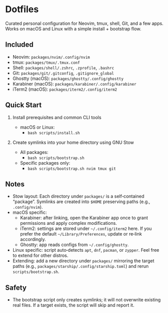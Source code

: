 Dotfiles
========

Curated personal configuration for Neovim, tmux, shell, Git, and a few apps. Works on macOS and Linux with a simple install + bootstrap flow.

Included
--------
- Neovim: `packages/nvim/.config/nvim`
- tmux: `packages/tmux/.tmux.conf`
- Shell: `packages/shell/.zshrc`, `.zprofile`, `.bashrc`
- Git: `packages/git/.gitconfig`, `.gitignore_global`
- Ghostty (macOS): `packages/ghostty/.config/ghostty`
- Karabiner (macOS): `packages/karabiner/.config/karabiner`
- iTerm2 (macOS): `packages/iterm2/.config/iterm2`

Quick Start
----------
1) Install prerequisites and common CLI tools

   - macOS or Linux:
     - `bash scripts/install.sh`

2) Create symlinks into your home directory using GNU Stow

   - All packages:
     - `bash scripts/bootstrap.sh`
   - Specific packages only:
     - `bash scripts/bootstrap.sh nvim tmux git`

Notes
-----
- Stow layout: Each directory under `packages/` is a self‑contained “package”. Symlinks are created into `$HOME` preserving paths (e.g., `.config/nvim`).
- macOS specific:
  - Karabiner: after linking, open the Karabiner app once to grant permissions and apply complex modifications.
  - iTerm2: settings are stored under `~/.config/iterm2` here. If you prefer the default `~/Library/Preferences`, update or re‑link accordingly.
  - Ghostty: app reads configs from `~/.config/ghostty`.
- Linux specific: script auto‑detects `apt`, `dnf`, `pacman`, or `zypper`. Feel free to extend for other distros.
- Extending: add a new directory under `packages/` mirroring the target paths (e.g., `packages/starship/.config/starship.toml`) and rerun `scripts/bootstrap.sh`.

Safety
------
- The bootstrap script only creates symlinks; it will not overwrite existing real files. If a target exists, the script will skip and report it.

